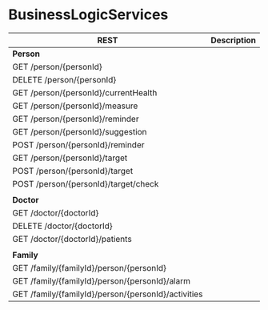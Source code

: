 # BusinessLogicServices

| REST                                                | Description |
|-----------------------------------------------------|-------------|
| **Person**                                          |             |
| GET /person/{personId}                              |             |
| DELETE /person/{personId}                           |             |
| GET /person/{personId}/currentHealth                |             |
| GET /person/{personId}/measure                      |             |
| GET /person/{personId}/reminder                     |             |
| GET /person/{personId}/suggestion                   |             |
| POST /person/{personId}/reminder                    |             |
| GET /person/{personId}/target                       |             |
| POST /person/{personId}/target                      |             |
| POST /person/{personId}/target/check                |             |
|                                                     |             |
| **Doctor**                                          |             |
| GET /doctor/{doctorId}                              |             |
| DELETE /doctor/{doctorId}                           |             |
| GET /doctor/{doctorId}/patients                     |             |
|                                                     |             |
| **Family**                                          |             |
| GET /family/{familyId}/person/{personId}            |             |
| GET /family/{familyId}/person/{personId}/alarm      |             |
| GET /family/{familyId}/person/{personId}/activities |             |
